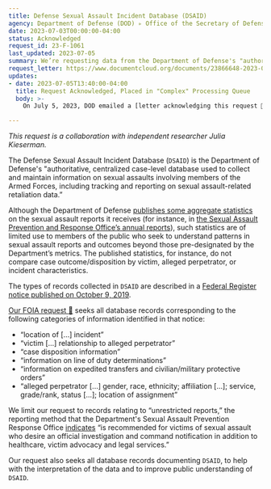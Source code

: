 ```yaml
---
title: Defense Sexual Assault Incident Database (DSAID)
agency: Department of Defense (DOD) ▹ Office of the Secretary of Defense (OSD) ▹ Sexual Assault Prevention and Response Office (SAPRO)
date: 2023-07-03T00:00:00-04:00
status: Acknowledged
request_id: 23-F-1061
last_updated: 2023-07-05
summary: We’re requesting data from the Department of Defense's "authoritative, centralized case-level database used to collect and maintain information on sexual assaults involving members of the Armed Forces."
request_letter: https://www.documentcloud.org/documents/23866648-2023-07-03-dsaid-data-foia-request-kiesermansinger-vine
updates:
- date: 2023-07-05T13:40:00-04:00
  title: Request Acknowledged, Placed in "Complex" Processing Queue
  body: >-
    On July 5, 2023, DOD emailed a [letter acknowledging this request 📄](https://www.documentcloud.org/documents/23867460-2023-07-05-23-f-1061-interim-response). The letter indicates that the "request has been placed in our complex processing queue and is being worked based on the order in which the request was received. Our current administrative workload is approximately 3,546 open requests."

---
```


*This request is a collaboration with independent researcher Julia Kieserman.*

The Defense Sexual Assault Incident Database (`DSAID`) is the Department of Defense's "authoritative, centralized case-level database used to collect and maintain information on sexual assaults involving members of the Armed Forces, including tracking and reporting on sexual assault-related retaliation data.”

Although the Department of Defense [publishes some aggregate statistics](https://www.sapr.mil/reports) on the sexual assault reports it receives (for instance, in [the Sexual Assault Prevention and Response Office’s annual reports](https://www.sapr.mil/reports)), such statistics are of limited use to members of the public who seek to understand patterns in sexual assault reports and outcomes beyond those pre-designated by the Department’s metrics. The published statistics, for instance, do not compare case outcome/disposition by victim, alleged perpetrator, or incident characteristics. 

The types of records collected in `DSAID` are described in a [Federal Register notice published on October 9, 2019](https://www.federalregister.gov/documents/2019/10/09/2019-22078/privacy-act-of-1974-system-of-records).

[Our FOIA request 📄](https://www.documentcloud.org/documents/23866648-2023-07-03-dsaid-data-foia-request-kiesermansinger-vine) seeks all database records corresponding to the following categories of information identified in that notice:

- “location of [...] incident”
- “victim [...] relationship to alleged perpetrator”
- “case disposition information”
- “information on line of duty determinations”
- “information on expedited transfers and civilian/military protective orders”
- “alleged perpetrator [...] gender, race, ethnicity; affiliation [...]; service, grade/rank, status [...]; location of assignment”

We limit our request to records relating to “unrestricted reports,” the reporting method that the Department's Sexual Assault Prevention Response Office [indicates](https://sapr.mil/unrestricted-reporting) “is recommended for victims of sexual assault who desire an official investigation and command notification in addition to healthcare, victim advocacy and legal services.”

Our request also seeks all database records documenting `DSAID`, to help with the interpretation of the data and to improve public understanding of `DSAID`.
